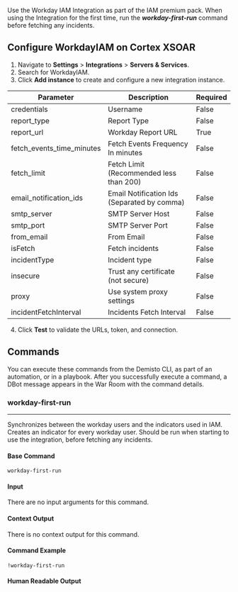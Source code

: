 Use the Workday IAM Integration as part of the IAM premium pack.
When using the Integration for the first time, run the ***workday-first-run*** command before fetching any incidents.

## Configure WorkdayIAM on Cortex XSOAR

1. Navigate to **Settings** > **Integrations** > **Servers & Services**.
2. Search for WorkdayIAM.
3. Click **Add instance** to create and configure a new integration instance.

| **Parameter** | **Description** | **Required** |
| --- | --- | --- |
| credentials | Username | False |
| report_type | Report Type | False |
| report_url | Workday Report URL | True |
| fetch_events_time_minutes | Fetch Events Frequency In minutes | False |
| fetch_limit | Fetch Limit \(Recommended less than 200\) | False |
| email_notification_ids | Email Notification Ids \(Separated by comma\) | False |
| smtp_server | SMTP Server Host | False |
| smtp_port | SMTP Server Port | False |
| from_email | From Email | False |
| isFetch | Fetch incidents | False |
| incidentType | Incident type | False |
| insecure | Trust any certificate \(not secure\) | False |
| proxy | Use system proxy settings | False |
| incidentFetchInterval | Incidents Fetch Interval | False |

4. Click **Test** to validate the URLs, token, and connection.
## Commands

You can execute these commands from the Demisto CLI, as part of an automation, or in a playbook.
After you successfully execute a command, a DBot message appears in the War Room with the command details.

### workday-first-run
***
Synchronizes between the workday users and the indicators used in IAM. Creates an indicator for every workday user. Should be run when starting to use the integration, before fetching any incidents.


#### Base Command

`workday-first-run`
#### Input

There are no input arguments for this command.

#### Context Output

There is no context output for this command.

#### Command Example
```
!workday-first-run 
```

#### Human Readable Output
